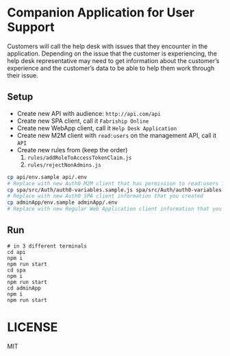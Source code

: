 # Companion Application for User Support
Customers will call the help desk with issues that they encounter in the application.  Depending on the issue that the customer is experiencing, the help desk representative may need to get information about the customer’s experience and the customer’s data to be able to help them work through their issue.


## Setup
* Create new API with audience: `http://api.com/api`
* Create new SPA client, call it `Fabriship Online`
* Create new WebApp client, call it `Help Desk Application`
* Create new M2M client with `read:users` on the management API, call it `API`
* Create new rules from (keep the order)
  1. `rules/addRoleToAccessTokenClaim.js`
  1. `rules/rejectNonAdmins.js`

```bash
cp api/env.sample api/.env
# Replace with new Auth0 M2M client that has permission to read:users from the management API
cp spa/src/Auth/auth0-variables.sample.js spa/src/Auth/auth0-variables.js
# Replace with new Auth0 SPA client information that you created
cp adminApp/env.sample adminApp/.env
# Replace with new Regular Web Application client information that you created for the Help Desk Application
```

## Run
```
# in 3 different terminals
cd api
npm i
npm run start
cd spa
npm i
npm run start
cd adminApp
npm i
npm run start
```

# LICENSE
MIT
